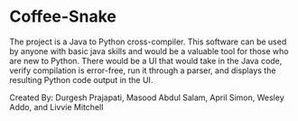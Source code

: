 # Coffee-Snake
The project is a Java to Python cross-compiler. This software can be used by anyone with basic java skills and would be a valuable tool for those who are new to Python. There would be a UI that would take in the Java code, verify compilation is error-free, run it through a parser, and displays the resulting Python code output in the UI.

Created By: Durgesh Prajapati, Masood Abdul Salam, April Simon, Wesley Addo, and Livvie Mitchell
